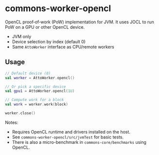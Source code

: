 # commons-worker-opencl

OpenCL proof‑of‑work (PoW) implementation for JVM. It uses JOCL to run PoW on a GPU or other OpenCL device.

- JVM only
- Device selection by index (default 0)
- Same `AttoWorker` interface as CPU/remote workers

## Usage

```kotlin
// Default device (0)
val worker = AttoWorker.opencl()

// Or pick a specific device
val gpu1 = AttoWorker.opencl(1U)

// Compute work for a block
val work = worker.work(block)

worker.close()
```

Notes:
- Requires OpenCL runtime and drivers installed on the host.
- See `commons-worker-opencl/src/jvmTest` for basic tests.
- There is also a micro-benchmark in `commons-core/benchmarks` using OpenCL.
